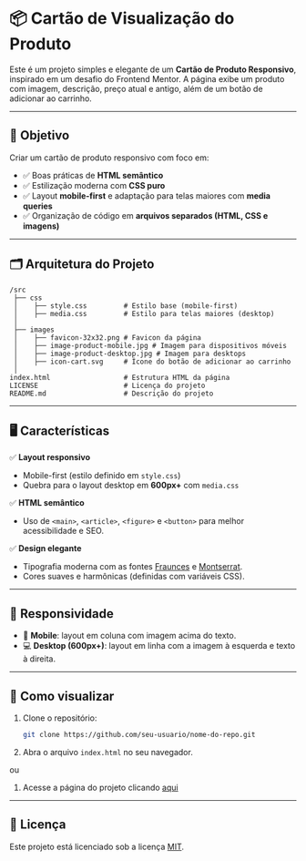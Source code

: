 # 📦 Cartão de Visualização do Produto

Este é um projeto simples e elegante de um **Cartão de Produto Responsivo**, inspirado em um desafio do Frontend Mentor. A página exibe um produto com imagem, descrição, preço atual e antigo, além de um botão de adicionar ao carrinho.

---

## 🎯 Objetivo

Criar um cartão de produto responsivo com foco em:

- ✅ Boas práticas de **HTML semântico**
- ✅ Estilização moderna com **CSS puro**
- ✅ Layout **mobile-first** e adaptação para telas maiores com **media queries**
- ✅ Organização de código em **arquivos separados (HTML, CSS e imagens)**

---

## 🗂️ Arquitetura do Projeto

```
/src
 ├── css
 │    ├── style.css         # Estilo base (mobile-first)
 │    ├── media.css         # Estilo para telas maiores (desktop)
 │
 ├── images
 │    ├── favicon-32x32.png # Favicon da página
 │    ├── image-product-mobile.jpg # Imagem para dispositivos móveis
 │    ├── image-product-desktop.jpg # Imagem para desktops
 │    ├── icon-cart.svg     # Ícone do botão de adicionar ao carrinho
 │
index.html                  # Estrutura HTML da página
LICENSE                     # Licença do projeto
README.md                   # Descrição do projeto
```

---

## 🖥️ Características

✅ **Layout responsivo**

- Mobile-first (estilo definido em `style.css`)
- Quebra para o layout desktop em **600px+** com `media.css`

✅ **HTML semântico**

- Uso de `<main>`, `<article>`, `<figure>` e `<button>` para melhor acessibilidade e SEO.

✅ **Design elegante**

- Tipografia moderna com as fontes [Fraunces](https://fonts.google.com/specimen/Fraunces) e [Montserrat](https://fonts.google.com/specimen/Montserrat).
- Cores suaves e harmônicas (definidas com variáveis CSS).

---

## 📱 Responsividade

- 📱 **Mobile**: layout em coluna com imagem acima do texto.
- 💻 **Desktop (600px+)**: layout em linha com a imagem à esquerda e texto à direita.

---

## 🚀 Como visualizar

1. Clone o repositório:
   ```bash
   git clone https://github.com/seu-usuario/nome-do-repo.git
   ```
2. Abra o arquivo `index.html` no seu navegador.

ou

1. Acesse a página do projeto clicando [aqui](https://charlesson-mp.github.io/product-preview-card-component/)

---

## 📜 Licença

Este projeto está licenciado sob a licença [MIT](./LICENSE).

